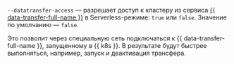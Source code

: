 `--datatransfer-access` — разрешает доступ к кластеру из сервиса [{{ data-transfer-full-name }}](../../../data-transfer/) в Serverless-режиме: `true` или `false`. Значение по умолчанию — `false`.

Это позволит через специальную сеть подключаться к {{ data-transfer-full-name }}, запущенному в {{ k8s }}. В результате будут быстрее выполняться, например, запуск и деактивация трансфера.

